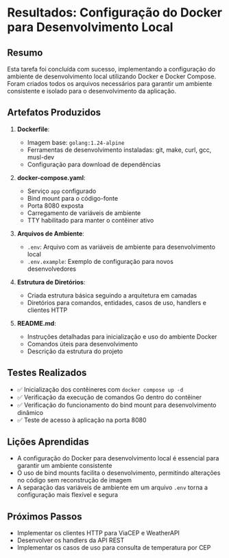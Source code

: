 # Resultados: Configuração do Docker para Desenvolvimento Local

## Resumo

Esta tarefa foi concluída com sucesso, implementando a configuração do ambiente de desenvolvimento local utilizando Docker e Docker Compose. Foram criados todos os arquivos necessários para garantir um ambiente consistente e isolado para o desenvolvimento da aplicação.

## Artefatos Produzidos

1. **Dockerfile**:

   - Imagem base: `golang:1.24-alpine`
   - Ferramentas de desenvolvimento instaladas: git, make, curl, gcc, musl-dev
   - Configuração para download de dependências

2. **docker-compose.yaml**:

   - Serviço `app` configurado
   - Bind mount para o código-fonte
   - Porta 8080 exposta
   - Carregamento de variáveis de ambiente
   - TTY habilitado para manter o contêiner ativo

3. **Arquivos de Ambiente**:

   - `.env`: Arquivo com as variáveis de ambiente para desenvolvimento local
   - `.env.example`: Exemplo de configuração para novos desenvolvedores

4. **Estrutura de Diretórios**:

   - Criada estrutura básica seguindo a arquitetura em camadas
   - Diretórios para comandos, entidades, casos de uso, handlers e clientes HTTP

5. **README.md**:
   - Instruções detalhadas para inicialização e uso do ambiente Docker
   - Comandos úteis para desenvolvimento
   - Descrição da estrutura do projeto

## Testes Realizados

- ✅ Inicialização dos contêineres com `docker compose up -d`
- ✅ Verificação da execução de comandos Go dentro do contêiner
- ✅ Verificação do funcionamento do bind mount para desenvolvimento dinâmico
- ✅ Teste de acesso à aplicação na porta 8080

## Lições Aprendidas

- A configuração do Docker para desenvolvimento local é essencial para garantir um ambiente consistente
- O uso de bind mounts facilita o desenvolvimento, permitindo alterações no código sem reconstrução de imagem
- A separação das variáveis de ambiente em um arquivo `.env` torna a configuração mais flexível e segura

## Próximos Passos

- Implementar os clientes HTTP para ViaCEP e WeatherAPI
- Desenvolver os handlers da API REST
- Implementar os casos de uso para consulta de temperatura por CEP
